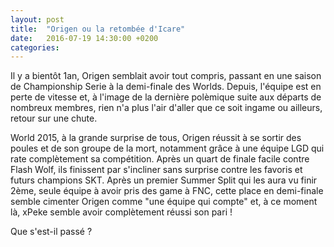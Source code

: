 ```yaml
---
layout: post
title:  "Origen ou la retombée d'Icare"
date:   2016-07-19 14:30:00 +0200
categories:
---
```


Il y a bientôt 1an, Origen semblait avoir tout compris, passant en une saison de Championship Serie à la demi-finale des Worlds. Depuis, l'équipe est en perte de vitesse et, à l'image de la dernière polèmique suite aux départs de nombreux membres, rien n'a plus l'air d'aller que ce soit ingame ou ailleurs, retour sur une chute.

World 2015, à la grande surprise de tous, Origen réussit à se sortir des poules et de son groupe de la mort, notamment grâce à une équipe LGD qui rate complètement sa compétition. Après un quart de finale facile contre Flash Wolf, ils finissent par s'incliner sans surprise contre les favoris et futurs champions SKT. 
Après un premier Summer Split qui les aura vu finir 2ème, seule équipe à avoir pris des game à FNC, cette place en demi-finale semble cimenter Origen comme "une équipe qui compte" et, à ce moment là, xPeke semble avoir complètement réussi son pari !

Que s'est-il passé ?

